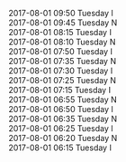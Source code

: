 2017-08-01 09:50 Tuesday  I  
2017-08-01 09:45 Tuesday  N  
2017-08-01 08:15 Tuesday  I  
2017-08-01 08:10 Tuesday  N  
2017-08-01 07:50 Tuesday  I  
2017-08-01 07:35 Tuesday  N  
2017-08-01 07:30 Tuesday  I  
2017-08-01 07:25 Tuesday  N  
2017-08-01 07:15 Tuesday  I  
2017-08-01 06:55 Tuesday  N  
2017-08-01 06:50 Tuesday  I  
2017-08-01 06:35 Tuesday  N  
2017-08-01 06:25 Tuesday  I  
2017-08-01 06:20 Tuesday  N  
2017-08-01 06:15 Tuesday  I  

